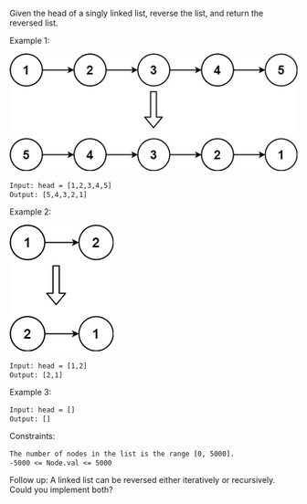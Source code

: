 Given the head of a singly linked list, reverse the list, and return the reversed list.

 

Example 1:

![rev1ex1](rev1ex1.jpg)

    Input: head = [1,2,3,4,5]
    Output: [5,4,3,2,1]

Example 2:

![rev1ex2](rev1ex2.jpg)

    Input: head = [1,2]
    Output: [2,1]

Example 3:

    Input: head = []
    Output: []

 

Constraints:

    The number of nodes in the list is the range [0, 5000].
    -5000 <= Node.val <= 5000

 

Follow up: A linked list can be reversed either iteratively or recursively. Could you implement both?

